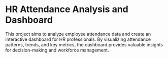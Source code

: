 # HR Attendance Analysis and Dashboard
This project aims to analyze employee attendance data and create an interactive dashboard for HR professionals. By visualizing attendance patterns, trends, and key metrics, the dashboard provides valuable insights for decision-making and workforce management.
